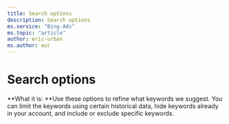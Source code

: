 ```yaml
---
title: Search options
description: Search options
ms.service: "Bing-Ads"
ms.topic: "article"
author: eric-urban
ms.author: eur
---
```


# Search options

**What it is: **Use these options to refine what keywords we suggest. You can limit the keywords using certain historical data, hide keywords already in your account, and include or exclude specific keywords.


